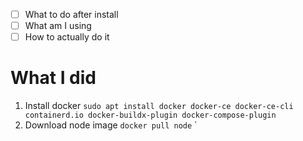 - [ ] What to do after install
- [ ] What am I using 
- [ ] How to actually do it

# What I did
1. Install docker `sudo apt install docker docker-ce docker-ce-cli containerd.io docker-buildx-plugin docker-compose-plugin`
2. Download node image `docker pull node` `